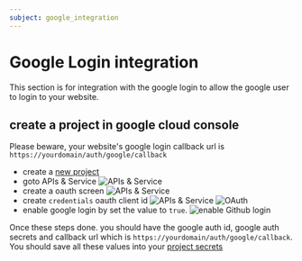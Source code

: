 ```yaml
---
subject: google_integration
---
```


# Google Login integration
This section is for integration with the google login to allow the google user to login to your website.

## create a project in google cloud console

Please beware, your website's google login callback url is `https://yourdomain/auth/google/callback`

- create a [new project](https://console.cloud.google.com/projectcreate)
- goto APIs & Service
![APIs & Service](/cookbook/public/images/google_apis_service.jpg)
- create a oauth screen
![APIs & Service](/cookbook/public/images/google_oauth_screen.jpg)
- create `credentials` oauth client id
![APIs & Service](/cookbook/public/images/google_oauth_client_id.jpg)
![OAuth](/cookbook/public/images/google_oauth.jpg)
- enable google login by set the value to `true`.
![enable Github login](/cookbook/public/images/login_enabled.jpg)


Once these steps done. you should have the google auth id, google auth secrets and callback url which is `https://yourdomain/auth/google/callback`. You should save all these values into your [project secrets](/cookbook/project_secrets.md)



